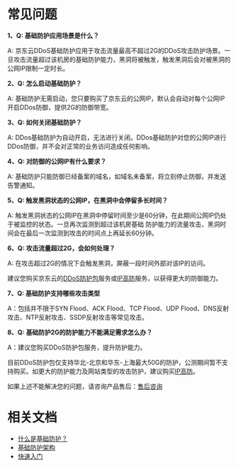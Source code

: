 # 常见问题

**1、Q: 基础防护应用场景是什么？**

A: 京东云DDoS基础防护应用于攻击流量最高不超过2G的DDoS攻击防护场景。一旦攻击流量超过该机房的基础防护能力，黑洞将被触发，触发黑洞后会对被黑洞的公网IP限制一定时长。

**2、Q: 怎么启动基础防护？**

A: 基础防护无需启动，您只要购买了京东云的公网IP，默认会自动对每个公网IP开启DDos防御，提供2G的防御带宽。

**3、Q: 如何关闭基础防护？**

A: DDos基础防护为自动开启，无法进行关闭。DDos基础防护对您的公网IP进行DDos防御，并不会对正常的业务访问造成任何影响。

**4、Q: 对防御的公网IP有什么要求？**

A: 基础防护只能防御已经备案的域名，如域名未备案，将立刻停止防御，并发送告警通知。

**5、Q: 触发黑洞状态的公网IP，在黑洞中会停留多长时间？**

A: 触发黑洞状态的公网IP在黑洞中停留时间至少是60分钟，在此期间公网IP仍处于被监控的状态。一旦再次监测到超过该机房基础
  防护能力的流量攻击，黑洞时间会在最后一次监测到攻击的时间点上再延长60分钟。
  
**6、Q: 攻击流量超过2G，会如何处理？**

A: 在攻击超过2G的情况下会触发黑洞，屏蔽一段时间外部对该IP的访问。

建议您购买京东云的[DDoS防护包](https://www.jdcloud.com/cn/products/anti-ddos-protection-package)服务或[IP高防](https://www.jdcloud.com/products/ipanti)服务，以获得更大的防御能力。

**7、Q: 基础防护支持哪些攻击类型**

A：包括并不限于SYN Flood、ACK Flood、TCP Flood、UDP Flood、DNS反射攻击、NTP反射攻击、SSDP反射攻击等常见攻击。

**8、Q: 基础防护2G的防护能力不能满足需求怎么办？**

A：建议您购买DDoS防护包服务，提升防护能力。

目前DDoS防护包仅支持华北-北京和华东-上海最大50G的防护，公测期间暂不支持购买。如更大的防护能力及网站类型的攻击防护，建议购买[IP高防](https://www.jdcloud.com/products/ipanti)。

如果上述不能解决您的问题，请咨询产品售后：[售后咨询](https://ticket.jdcloud.com/myorder/form?cateId=4&questionId=23)

# 相关文档

- [什么是基础防护？](../Introduction/Product-Overview.md)
- [基础防护架构](../Introduction/Basic-Infrastructure.md)
- [快速入门](../Getting-Started/Anti-DDos-Basic-Started.md)
